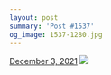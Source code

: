 ```yaml
---
layout: post
summary: 'Post #1537'
og_image: 1537-1280.jpg
---
```


<p>
  <time>
    <a href="/1537">December 3, 2021</a>
  </time>
  <a href="/1537">
    <img src="{{ site.assets_url }}/1537-640.jpg" srcset="{{ site.assets_url }}/1537-320.jpg 320w, {{ site.assets_url }}/1537-640.jpg 640w, {{ site.assets_url }}/1537-960.jpg 960w, {{ site.assets_url }}/1537-1280.jpg 1280w" sizes="(min-width: 700px) 50vw, calc(100vw - 2rem)" />
  </a>
</p>
